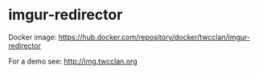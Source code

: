 imgur-redirector
================

Docker image: https://hub.docker.com/repository/docker/twcclan/imgur-redirector

For a demo see: http://img.twcclan.org
